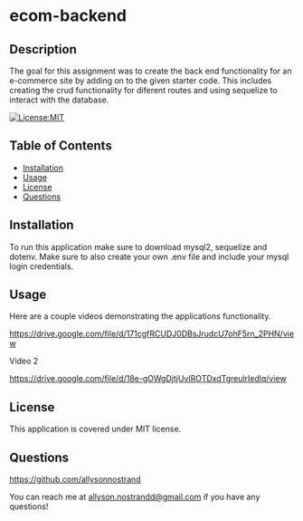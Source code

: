 # ecom-backend

## Description 

The goal for this assignment was to create the back end functionality for an e-commerce site by adding on to the given starter code. This includes creating the crud functionality for diferent routes and using sequelize to interact with the database. 

[![License:MIT](https://img.shields.io/badge/License-MIT-yellow.svg)](https://opensource.org/licenses/MIT)

## Table of Contents
- [Installation](#installation)
- [Usage](#usage)
- [License](#license)
- [Questions](#questions)

## Installation

To run this application make sure to download mysql2, sequelize and dotenv. Make sure to also create your own .env file and include your mysql login credentials. 

## Usage

Here are a couple videos demonstrating the applications functionality.

https://drive.google.com/file/d/171cgfRCUDJ0DBsJrudcU7ohF5rn_2PHN/view

Video 2 

https://drive.google.com/file/d/18e-gOWgDjtjUvIROTDxdTgreulrIedlq/view

## License

This application is covered under MIT license. 

## Questions

https://github.com/allysonnostrand

You can reach me at allyson.nostrandd@gmail.com if you have any questions!